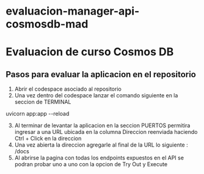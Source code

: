 # evaluacion-manager-api-cosmosdb-mad

# Evaluacion de curso Cosmos DB

## Pasos para evaluar la aplicacion en el repositorio
1. Abrir el codespace asociado al repositorio
2. Una vez dentro del codespace lanzar el comando siguiente en la seccion de TERMINAL

uvicorn app:app --reload

3. Al terminar de levantar la aplicacion en la seccion PUERTOS permitira ingresar a una URL ubicada en la columna Direccion reenviada haciendo Ctrl + Click en la direccion
4. Una vez abierta la direccion agregarle al final de la URL lo siguiente : /docs
5. Al abrirse la pagina con todas los endpoints expuestos en el API se podran probar uno a uno con la opcion de Try Out y Execute